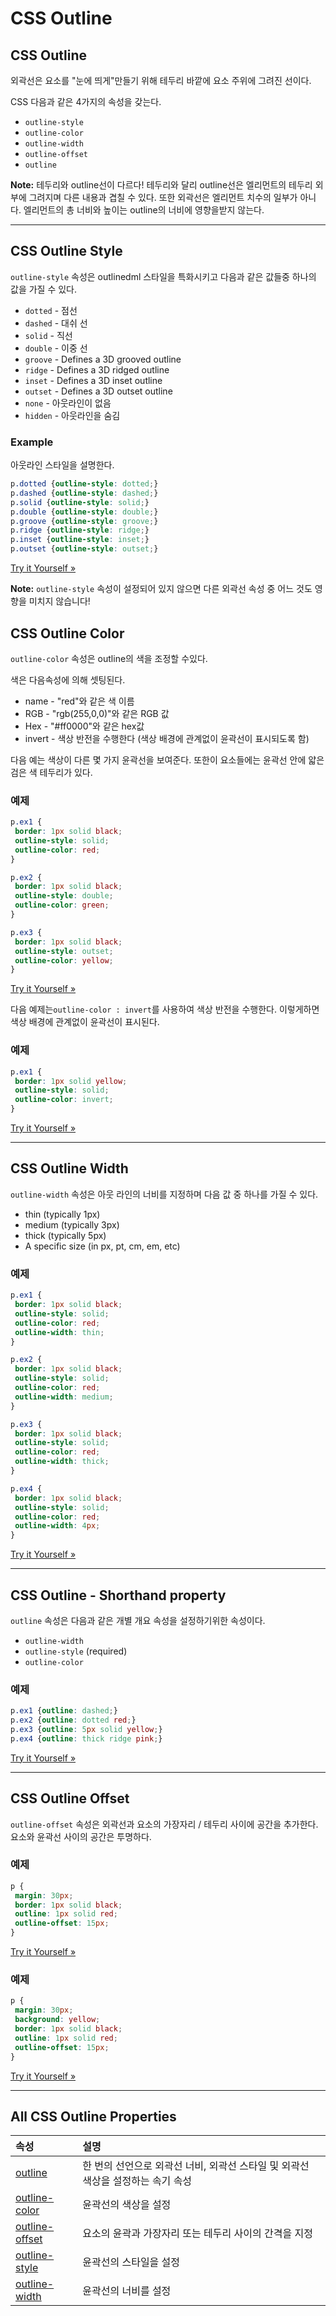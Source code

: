 # CSS Outline

## CSS Outline

외곽선은 요소를 "눈에 띄게"만들기 위해 테두리 바깥에 요소 주위에 그려진 선이다.

CSS 다음과 같은 4가지의 속성을 갖는다.

- `outline-style`
- `outline-color`
- `outline-width`
- `outline-offset`
- `outline`

**Note:** 테두리와 outline선이 다르다! 테두리와 달리 outline선은 엘리먼트의 테두리 외부에 그려지며 다른 내용과 겹칠 수 있다. 또한 외곽선은 엘리먼트 치수의 일부가 아니다. 엘리먼트의 총 너비와 높이는 outline의 너비에 영향을받지 않는다.

------

## CSS Outline Style

 `outline-style` 속성은 outlinedml 스타일을 특화시키고 다음과 같은 값들중 하나의 값을 가질 수 있다.

- `dotted` - 점선
- `dashed` - 대쉬 선
- `solid` - 직선
- `double` - 이중 선
- `groove` - Defines a 3D grooved outline
- `ridge` - Defines a 3D ridged outline
- `inset` - Defines a 3D inset outline
- `outset` - Defines a 3D outset outline
- `none` - 아웃라인이 없음
- `hidden` - 아웃라인을 숨김

### Example

아웃라인 스타일을 설명한다.

```css
p.dotted {outline-style: dotted;}
p.dashed {outline-style: dashed;}
p.solid {outline-style: solid;}
p.double {outline-style: double;}
p.groove {outline-style: groove;}
p.ridge {outline-style: ridge;}
p.inset {outline-style: inset;}
p.outset {outline-style: outset;}
```

[Try it Yourself »](https://www.w3schools.com/css/tryit.asp?filename=trycss_outline-style)

**Note:** `outline-style` 속성이 설정되어 있지 않으면 다른 외곽선 속성 중 어느 것도 영향을 미치지 않습니다!

## CSS Outline Color

 `outline-color` 속성은 outline의 색을 조정할 수있다.

색은 다음속성에 의해 셋팅된다.

- name -  "red"와 같은 색 이름
- RGB - "rgb(255,0,0)"와 같은 RGB 값
- Hex -  "#ff0000"와 같은 hex값
- invert - 색상 반전을 수행한다 (색상 배경에 관계없이 윤곽선이 표시되도록 함)

다음 예는 색상이 다른 몇 가지 윤곽선을 보여준다. 또한이 요소들에는 윤곽선 안에 얇은 검은 색 테두리가 있다.

### 예제

```css
p.ex1 {
 border: 1px solid black;
 outline-style: solid;
 outline-color: red;
}

p.ex2 {
 border: 1px solid black;
 outline-style: double;
 outline-color: green;
}

p.ex3 {
 border: 1px solid black;
 outline-style: outset;
 outline-color: yellow;
}
```

[Try it Yourself »](https://www.w3schools.com/css/tryit.asp?filename=trycss_outline-color)

다음 예제는`outline-color : invert`를 사용하여 색상 반전을 수행한다. 이렇게하면 색상 배경에 관계없이 윤곽선이 표시된다.

### 예제

```css
p.ex1 {
 border: 1px solid yellow;
 outline-style: solid;
 outline-color: invert;
}
```

[Try it Yourself »](https://www.w3schools.com/css/tryit.asp?filename=trycss_outline-color_invert)

------

## CSS Outline Width

`outline-width` 속성은 아웃 라인의 너비를 지정하며 다음 값 중 하나를 가질 수 있다.

- thin (typically 1px)
- medium (typically 3px)
- thick (typically 5px)
- A specific size (in px, pt, cm, em, etc)

### 예제

```css
p.ex1 {
 border: 1px solid black;
 outline-style: solid;
 outline-color: red;
 outline-width: thin;
}

p.ex2 {
 border: 1px solid black;
 outline-style: solid;
 outline-color: red;
 outline-width: medium;
}

p.ex3 {
 border: 1px solid black;
 outline-style: solid;
 outline-color: red;
 outline-width: thick;
}

p.ex4 {
 border: 1px solid black;
 outline-style: solid;
 outline-color: red;
 outline-width: 4px;
}
```

[Try it Yourself »](https://www.w3schools.com/css/tryit.asp?filename=trycss_outline-width)

------

## CSS Outline - Shorthand property

`outline` 속성은 다음과 같은 개별 개요 속성을 설정하기위한 속성이다.

- `outline-width`
- `outline-style` (required)
- `outline-color`

### 예제

```css
p.ex1 {outline: dashed;}
p.ex2 {outline: dotted red;}
p.ex3 {outline: 5px solid yellow;}
p.ex4 {outline: thick ridge pink;}
```

[Try it Yourself »](https://www.w3schools.com/css/tryit.asp?filename=trycss_outline)

------

## CSS Outline Offset

`outline-offset` 속성은 외곽선과 요소의 가장자리 / 테두리 사이에 공간을 추가한다. 요소와 윤곽선 사이의 공간은 투명하다.

### 예제

```css
p {
 margin: 30px;
 border: 1px solid black;
 outline: 1px solid red;
 outline-offset: 15px;
}
```

[Try it Yourself »](https://www.w3schools.com/css/tryit.asp?filename=trycss_outline-offset)

### 예제

```css
p {
 margin: 30px;
 background: yellow;
 border: 1px solid black;
 outline: 1px solid red;
 outline-offset: 15px;
}
```

[Try it Yourself »](https://www.w3schools.com/css/tryit.asp?filename=trycss_outline-offset2)

------

## All CSS Outline Properties

| 속성                                                         | 설명                                                         |
| :----------------------------------------------------------- | :----------------------------------------------------------- |
| [outline](https://www.w3schools.com/cssref/pr_outline.asp)   | 한 번의 선언으로 외곽선 너비, 외곽선 스타일 및 외곽선 색상을 설정하는 속기 속성 |
| [outline-color](https://www.w3schools.com/cssref/pr_outline-color.asp) | 윤곽선의 색상을 설정                                         |
| [outline-offset](https://www.w3schools.com/cssref/css3_pr_outline-offset.asp) | 요소의 윤곽과 가장자리 또는 테두리 사이의 간격을 지정        |
| [outline-style](https://www.w3schools.com/cssref/pr_outline-style.asp) | 윤곽선의 스타일을 설정                                       |
| [outline-width](https://www.w3schools.com/cssref/pr_outline-width.asp) | 윤곽선의 너비를 설정                                         |